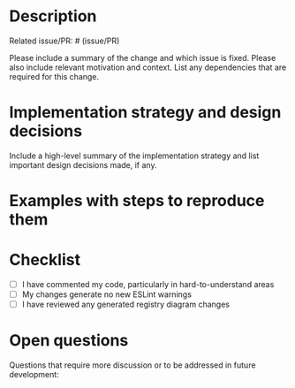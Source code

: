 # Description

Related issue/PR: # (issue/PR)

Please include a summary of the change and which issue is fixed. Please also include relevant motivation and context. List any dependencies that are required for this change.

# Implementation strategy and design decisions

Include a high-level summary of the implementation strategy and list important design decisions made, if any.

# Examples with steps to reproduce them

# Checklist

- [ ] I have commented my code, particularly in hard-to-understand areas
- [ ] My changes generate no new ESLint warnings
- [ ] I have reviewed any generated registry diagram changes

# Open questions

Questions that require more discussion or to be addressed in future development:
